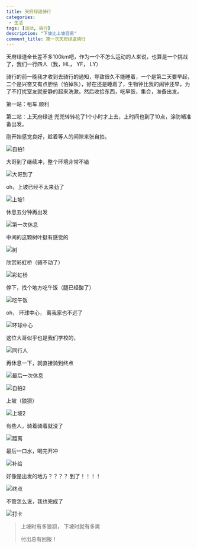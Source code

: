 ```yaml
---
title: 天府绿道骑行
categories:
 - 生活
tags: [运动, 骑行]
description: "下坡比上坡容易"
comment_title: 第一次天府绿道骑行
---
```


天府绿道全长差不多100km吧，作为一个不怎么运动的人来说，也算是一个挑战了，我们一行四人（我，HL， YF， LY）



骑行的前一晚我才收到去骑行的通知，导致很久不能睡着，一个是第二天要早起，二个是兴奋又有点胆怯（怕掉队），好在还是睡着了，生物钟比我的闹钟还早，为了不打扰室友就安静的起来洗漱。然后收拾东西，吃早饭，集合，准备出发。



第一站：租车 顺利

第二站：上天府绿道 兜兜转转花了1个小时才上去，上时间也到了10点，涂防嗮准备出发。



刚开始感觉良好，趁着等人的间隙来张自拍。

![自拍1](/images/post/第一次天府绿道骑行/自拍1.jpg)

大哥到了继续冲，整个环境非常不错

![大哥到了](/images/post/第一次天府绿道骑行/大哥到了.jpg)

oh，上坡已经不太来劲了

![上坡1](/images/post/第一次天府绿道骑行/上坡1.jpg)

休息五分钟再出发

![第一次休息](/images/post/第一次天府绿道骑行/第一次休息.PNG)

中间的这颗树叶挺有感觉的

![树](/images/post/第一次天府绿道骑行/树.png)

欣赏彩虹桥（骑不动了）

![彩虹桥](/images/post/第一次天府绿道骑行/彩虹桥.png)

停下，找个地方吃午饭（腿已经酸了）

![吃午饭](/images/post/第一次天府绿道骑行/吃午饭.PNG)

oh， 环球中心， 离我家也不远了

![环球中心](/images/post/第一次天府绿道骑行/环球中心.jpg)

这位大哥似乎也是我们学校的，

![同行人](/images/post/第一次天府绿道骑行/同行人.jpg)

再休息一下，就直接骑到终点

![最后一次休息](/images/post/第一次天府绿道骑行/最后一次休息.PNG)

![自拍2](/images/post/第一次天府绿道骑行/自拍2.jpg)

上坡（狼狈）

![上坡2](/images/post/第一次天府绿道骑行/上坡2.jpg)

有些人，骑着骑着就没了

![距离](/images/post/第一次天府绿道骑行/距离.PNG)

最后一口水，喝完开冲

![补给](/images/post/第一次天府绿道骑行/补给.jpg)

好像是出发的地方？？？？ 到了！！！！

![终点](/images/post/第一次天府绿道骑行/终点.jpg)

不管怎么说，我也完成了

![打卡](/images/post/第一次天府绿道骑行/打卡.PNG)



> 上坡时有多狼狈， 下坡时就有多爽
>
> 付出总有回报！
